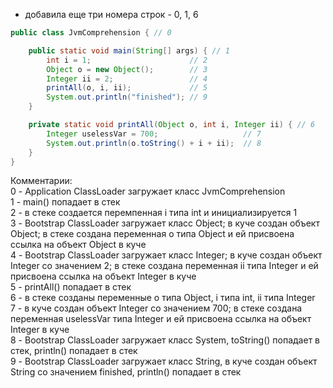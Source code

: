 * добавила еще три номера строк - 0, 1, 6

```java
public class JvmComprehension { // 0

    public static void main(String[] args) { // 1
        int i = 1;                      // 2
        Object o = new Object();        // 3
        Integer ii = 2;                 // 4
        printAll(o, i, ii);             // 5
        System.out.println("finished"); // 9
    }

    private static void printAll(Object o, int i, Integer ii) { // 6
        Integer uselessVar = 700;                   // 7
        System.out.println(o.toString() + i + ii);  // 8
    }
}
```

Комментарии:  
0 - Application ClassLoader загружает класс JvmComprehension  
1 - main() попадает в стек  
2 - в стеке создается перемпенная i типа int и инициализируется 1  
3 - Bootstrap ClassLoader загружает класс Object; в куче создан объект Object; в стеке создана переменная о типа Object
и ей присвоена ссылка на объект Object в куче  
4 - Bootstrap ClassLoader загружает класс Integer; в куче создан объект Integer со значением 2; в стеке создана переменная ii типа Integer
и ей присвоена ссылка на объект Integer в куче  
5 - printAll() попадает в стек  
6 - в стеке созданы переменные o типа Object, i типа int, ii типа Integer  
7 - в куче создан объект Integer со значением 700; в стеке создана переменная uselessVar типа Integer
и ей присвоена ссылка на объект Integer в куче  
8 - Bootstrap ClassLoader загружает класс System, toString() попадает в стек, println() попадает в стек  
9 - Bootstrap ClassLoader загружает класс String, в куче создан объект String со значением finished, println() попадает в стек  